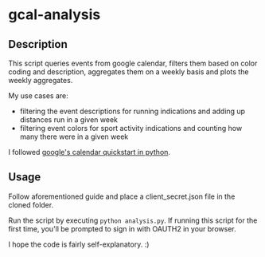 # gcal-analysis

## Description

This script queries events from google calendar, filters them based on color coding and description, aggregates them on a weekly basis and plots the weekly aggregates.

My use cases are:
 - filtering the event descriptions for running indications and adding up distances run in a given week
 - filtering event colors for sport activity indications and counting how many there were in a given week

I followed [google's calendar quickstart in python](https://developers.google.com/google-apps/calendar/quickstart/python).

## Usage

Follow aforementioned guide and place a client_secret.json file in the cloned folder.

Run the script by executing `python analysis.py`. If running this script for the first time, you'll be prompted to sign in with OAUTH2 in your browser.

I hope the code is fairly self-explanatory. :)
